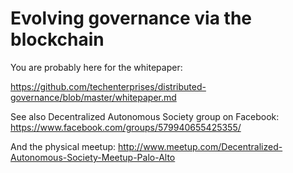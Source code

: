 Evolving governance via the blockchain
======================

You are probably here for the whitepaper:

https://github.com/techenterprises/distributed-governance/blob/master/whitepaper.md




See also Decentralized Autonomous Society group on Facebook: https://www.facebook.com/groups/579940655425355/

And the physical meetup: http://www.meetup.com/Decentralized-Autonomous-Society-Meetup-Palo-Alto

